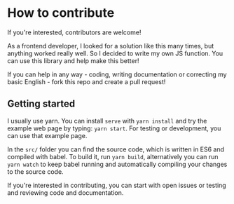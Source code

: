 # How to contribute
If you're interested, contributors are welcome!
  
As a frontend developer, I looked for a solution like this many times, but anything worked really well. So I decided to write my own JS function.
You can use this library and help make this better!
  
If you can help in any way - coding, writing documentation or correcting my basic English - fork this repo and create a pull request!

## Getting started
I usually use yarn. You can install `serve` with ```yarn install``` and try the example web page by typing: ```yarn start```.
For testing or development, you can use that example page.

In the `src/` folder you can find the source code, which is written in ES6 and compiled with babel. To build it, run `yarn build`, alternatively you can run `yarn watch` to keep babel running and automatically compiling your changes to the source code.
  
If you're interested in contributing, you can start with open issues or testing and reviewing code and documentation.
